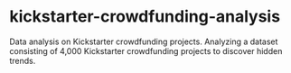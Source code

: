 # kickstarter-crowdfunding-analysis
Data analysis on Kickstarter crowdfunding projects. Analyzing a dataset consisting of 4,000 Kickstarter crowdfunding projects to discover hidden trends. 
